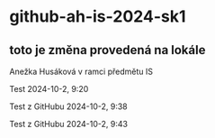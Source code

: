 # github-ah-is-2024-sk1

## toto je změna provedená na lokále

Anežka Husáková
v ramci předmětu IS

Test 2024-10-2, 9:20

Test z GitHubu 2024-10-2, 9:38

Test z GitHubu 2024-10-2, 9:43
